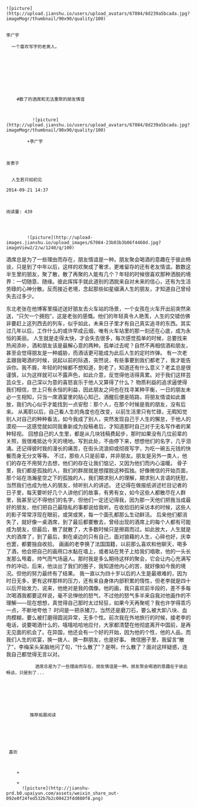
    
  
    ![picture](http://upload.jianshu.io/users/upload_avatars/67084/8d239a5bcada.jpg?imageMogr/thumbnail/90x90/quality/100)
    

    李广宇
  
      一个喜欢写字的老男人。

  
  
    
  


    
      
        #散了的酒席和无法重聚的朋友情谊
        
          
            
              ![picture](http://upload.jianshu.io/users/upload_avatars/67084/8d239a5bcada.jpg?imageMogr/thumbnail/90x90/quality/100)
            
            +李广宇
        
        
    
    发表于 

    
      人生若只如初见

    2014-09-21 14:37

    

    阅读量: 439
  


        
            ![picture](http://upload-images.jianshu.io/upload_images/67084-23b03b3b06f4460d.jpg?imageView2/2/w/1240/q/100)

  酒席总是为了一些理由而存在，朋友情谊是一种。朋友聚会喝酒的意趣在于彼此畅谈，只是到了中年以后，这样的欢聚成了奢求，更难留存的还有老友情谊。数数这半生里的朋友，聚了散，散了再聚的人能有几个？年轻的时候很喜欢那种洒脱的境界：一切随意、随缘。彼此挥挥手就此道别的洒脱来自对未来的信心，还有为生活劳碌的心神分散。反而接近老境，念起那些如星缀满人生的朋友，才知道自己曾经失去过多少。

  东北老张在他博客里描述送好朋友去火车站的场景，一个女孩在火车开出前突然来送，“只欠一个拥抱”，这是老张的感慨。他们的年轻真令人艳羡，人生的交错仿佛非要赶上这列西去的列车，似乎如此，未来日子里才有自己真实追寻的东西。其实过几年以后，工作什么的或许早成云烟，唯有火车站里的那一刻还在心底，成为永恒的美丽。
  人生就是走得太快，才会失去很多，每次感觉孤单的时候，总要找来热闹添补，酒和朋友该是最解心意的两种。孤单过去呢？自然不再相信酒和朋友，甚至会觉得朋友是一种威胁，而酒话更可能成为此后人生的定时炸弹。
  有一次老孟跟我喝酒的时候，说起以前的际遇，突然说，有些事要到我们都老了，我才能告诉你。我不屑，年轻的时候都不想知道，到老了，知道还有什么意义？老孟总是很谨慎，以为这样就可以不露声色，如此介意，反觉得他活得真累。对于我们这样芸芸众生，自己深以为意的喜怒哀乐于他人又算得了什么？
  物质利益的追求逼使得我们相信，世上只有永恒的利益，因此朋友之间也在找寻某种平衡，一日的朋友未必一生相知，只当一席酒宴里的贴心知己，酒醒后便是陌路，将朋友情谊如此置放，我们内心似乎才能找到一点安慰：那个人，在那个时候是我的朋友，没有后来。
  从离职以后，自己看人生的角度也在改变，以前生活里只有忙碌，无暇知觉别人对自己的种种看法，如今我成了别人，突然发现自己于人生的懈怠，于他人的漠视——这感觉就如同我重新成为投稿者后，才知道那时自己对于无名写作者的某种轻视。
  回想自己的人生里，都是从几块钱稿费起步，那时如果没有几位前辈的关照，我很难抵达今天的境地。写到此处，不由停下来，想想他们的名字，几乎泪涌。还记得彼时我的漫长的痛苦，在街头流浪抑或彻夜写字，为吃一碗五元钱的快餐而身无分文等等。
  不过，那些人只是前辈，并非朋友。朋友是另外一类人，他们的存在不用努力去想，他们的存在让我们惦记，又因为他们而内心温暖。
  骨子里，我们都是孤独的人，我们的群居就是想摆脱这种孤独。好像微信的开始页面，那个站在浩瀚星空之下的孤独的人，我们期求别人的理解，期求别人言语的抚慰，当然我们也成为他人的朋友，倾听别人的讲述。
  还记得在做报纸讲述栏目记者的日子里，每天要听好几个人讲他们的故事，有男有女，如今这些人都散尽在人群里，我甚至记不得他们的名字，但他们一定还记得我，因为那一天他们把我当成最好的朋友，他们把自己最隐私的事都说给我听。在收拾旧的采访本的时候，这些人的影子常常浮现在眼前，或哭或笑，每一个面孔都那么生动鲜活。
  后来他们都消失了，就好像一桌酒席，到了最后都要散去，曾经出现的酒席上的每个人都有可能成为朋友，但最后，散了就散了，大多数时候只是擦肩而过。如此放大，人生就是大的酒席了，到了最后，剩在桌边的只有自己，面对狼藉的人生，心碎也好，庆幸也罢，都要独自收拾。
  画画的老李换了法国国籍，以前那么喜欢和他聊天，喝多了酒，他会把自己的画用口水黏在墙上，或者站在凳子上给我们唱歌，他的一头长发那么甩着，帅气而气场逼人。那时我是多么期待这样的聚会，它会让内心充满写作的冲动，后来，他淡出了我们的圈子，我知道他内心的苦，就好像如今我的境况。但他的努力最终有了结果。
  我一直以为四十岁以后的人生是最艰难的，因为时日无多，更有这样那样的压力，还有来自身体内部积累的惰性，但老李就是四十以后开始发力，说来，他绝对是我的偶像。他的画，我只喜欢前半段的，差不多每次喝酒我都要这样说，毫不忌惮他的怒气，不过他的怒气多半来自我对他画作的不理解——现在想想，真觉得自己那时太过轻狂，如果今天再聚呢？我也许学得乖巧一点，不断地夸他？
  时间是一把杀猪刀，当然还是磨刀石，要么被大卸八块、血肉模糊，要么被打磨得圆润异常，无多个性。前次我在外地旅行的时候，接老李的电话，说要喝酒什么的，嘻嘻哈哈地应付，大家都清楚在他彻底离开中国前，是再无见面的机会了。在异国，他还会有一个好的开始，因为他的个性，他的人品，而我们人生的欢宴，换一拨人、换一群朋友，也是好事。
  微信圈子里，我留言“散了”，李梅呆头呆脑地问了句，“什么散了”？是啊，什么散了？面对这样疑惑，连我自己都觉得无言以对。

        
               酒席总是为了一些理由而存在，朋友情谊是一种。朋友聚会喝酒的意趣在于彼此畅谈，只是到了...
      
    
    
      
      
      
          
             推荐拓展阅读
        
      
    
    
      
          
     喜欢

      
      
        +
                  
        +
          ![picture](http://jianshu-prd.b0.upaiyun.com/assets/weixin_share_out-092e0f24fed532b7b2c00423fdd080f8.png)
        
      
    
  


